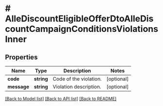 # # AlleDiscountEligibleOfferDtoAlleDiscountCampaignConditionsViolationsInner

## Properties

Name | Type | Description | Notes
------------ | ------------- | ------------- | -------------
**code** | **string** | Code of the violation. | [optional]
**message** | **string** | Violation description. | [optional]

[[Back to Model list]](../../README.md#models) [[Back to API list]](../../README.md#endpoints) [[Back to README]](../../README.md)
